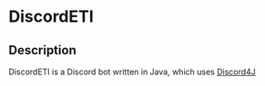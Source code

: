 # DiscordETI

## Description
DiscordETI is a Discord bot written in Java, which uses [Discord4J](https://github.com/austinv11/Discord4J)